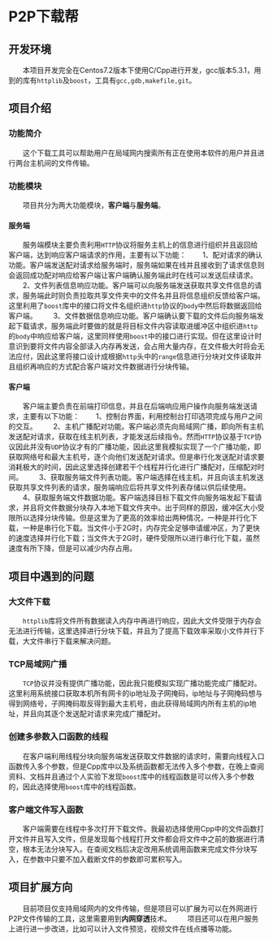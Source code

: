 # P2P下载帮
## 开发环境
&emsp;&emsp;本项目开发完全在Centos7.2版本下使用C/Cpp进行开发，gcc版本5.3.1，用到的库有`httplib`及`boost`，工具有`gcc,gdb,makefile,git`。
## 项目介绍
### 功能简介
&emsp;&emsp;这个下载工具可以帮助用户在局域网内搜索所有正在使用本软件的用户并且进行两台主机间的文件传输。
### 功能模块
&emsp;&emsp;项目共分为两大功能模块，**客户端**与**服务端**。
#### 服务端
&emsp;&emsp;服务端模块主要负责利用`HTTP`协议将服务主机上的信息进行组织并且返回给客户端，达到响应客户端请求的作用，主要有以下功能：
&emsp;&emsp;1、配对请求的确认功能。客户端发送配对请求给服务端时，服务端如果在线并且接收到了请求信息则会返回成功配对响应给客户端让客户端确认服务端此时在线可以发送后续请求。
&emsp;&emsp;2、文件列表信息响应功能。客户端可以向服务端发送获取共享文件信息的请求，服务端此时则负责拉取共享文件夹中的文件名并且将信息组织反馈给客户端。这里利用了`boost`库中的接口将文件名组织进`http`协议的`body`中然后将数据返回给客户端。
&emsp;&emsp;3、文件数据信息响应功能。客户端确认要下载的文件后向服务端发起下载请求，服务端此时要做的就是将目标文件内容读取进缓冲区中组织进`http`的`body`中响应给客户端，这里同样使用`boost`中的接口进行实现。但在这里设计时意识到要将文件内容全部读入内存再发送，会占用大量内存，在文件极大时将会无法应付，因此这里将接口设计成根据`http`头中的`range`信息进行分块对文件读取并且组织再响应的方式配合客户端对文件数据进行分块传输。
#### 客户端
&emsp;&emsp;客户端主要负责在前端打印信息，并且在后端响应用户操作向服务端发送请求，主要有以下功能：
&emsp;&emsp;1、控制台界面，利用控制台打印选项完成与用户之间的交互。
&emsp;&emsp;2、主机广播配对功能。客户端必须先向局域网广播，即向所有主机发送配对请求，获取在线主机列表，才能发送后续指令。然而`HTTP`协议基于`TCP`协议因此并没有`UDP`协议才有的广播功能，因此这里我模拟实现了一个广播功能，即获取网络号和最大主机号，逐个向他们发送配对请求。但是串行化发送配对请求要消耗极大的时间，因此这里选择创建若干个线程并行化进行广播配对，压缩配对时间。
&emsp;&emsp;3、获取服务端文件列表功能。客户端选择在线主机，并且向该主机发送获取共享文件列表的请求，服务端响应后将共享文件列表存储以供后续使用。
&emsp;&emsp;4、获取服务端文件数据功能。客户端选择目标下载文件向服务端发起下载请求，并且将文件数据分块存入本地下载文件夹中。出于同样的原因，缓冲区大小受限所以选择分块传输。但是这里为了更高的效率给出两种情况，一种是并行化下载，一种是串行化下载。当文件小于2G时，内存完全足够申请缓冲区，为了更快的速度选择并行化下载；当文件大于2G时，硬件受限所以进行串行化下载，虽然速度有所下降，但是可以减少内存占用。
## 项目中遇到的问题
### 大文件下载
&emsp;&emsp;`httplib`库将文件所有数据读入内存中再进行响应，因此大文件受限于内存会无法进行传输，这里选择进行分块下载，并且为了提高下载效率采取小文件并行下载，大文件串行下载来解决问题。
### TCP局域网广播
&emsp;&emsp;`TCP`协议并没有提供广播功能，因此我只能模拟实现广播功能完成广播配对。这里利用系统接口获取本机所有网卡的ip地址及子网掩码，ip地址与子网掩码想与得到网络号，子网掩码取反得到最大主机号，由此获得局域网内所有主机的ip地址，并且向其逐个发送配对请求来完成广播配对。
### 创建多参数入口函数的线程
&emsp;&emsp;在客户端利用线程分块向服务端发送获取文件数据的请求时，需要向线程入口函数传入多个参数，但是Cpp库中以及系统函数都无法传入多个参数，在晚上查阅资料、文档并且通过个人实验下发现`boost`库中的线程函数是可以传入多个参数的，因此选择使用`boost`库中的线程函数。
### 客户端文件写入函数
&emsp;&emsp;客户端需要在线程中多次打开下载文件。我最初选择使用Cpp中的文件函数打开文件并且写入文件，但是发现每个线程打开文件都会将文件中之前的数据进行清空，根本无法分块写入。在查阅文档后决定改用系统调用函数来完成文件分块写入，在参数中只要不加入截断文件的参数即可累积写入。
## 项目扩展方向
&emsp;&emsp;目前项目仅支持局域网内的文件传输，但是项目可以扩展为可以在外网进行P2P文件传输的工具，这里需要用到**内网穿透**技术。
&emsp;&emsp;项目还可以在用户服务上进行进一步改进，比如可以计入文件预览，视频文件在线点播等功能。
